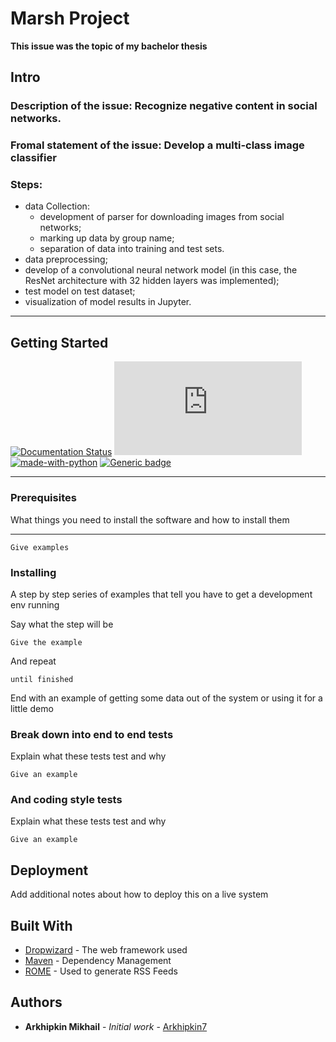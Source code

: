 # Marsh Project

**This issue was the topic of my bachelor thesis**

## Intro
### Description of the issue: Recognize negative content in social networks.

### Fromal statement of the issue: Develop a multi-class image classifier

### Steps:
- data Collection:
  - development of parser for downloading images from social networks;
  - marking up data by group name;
  - separation of data into training and test sets.
- data preprocessing;
- develop of a convolutional neural network model (in this case, the ResNet architecture with 32 hidden layers was implemented);
- test model on test dataset;
- visualization of model results in Jupyter.

----
## Getting Started

[![Documentation Status](https://readthedocs.org/projects/ansicolortags/badge/?version=latest)](http://ansicolortags.readthedocs.io/?badge=latest)
[![Only 32 Kb](https://badge-size.herokuapp.com/Naereen/StrapDown.js/master/strapdown.min.js)](https://github.com/Naereen/StrapDown.js/blob/master/strapdown.min.js)
[![made-with-python](https://img.shields.io/badge/Made%20with-Python-1f425f.svg)](https://www.python.org/)
[![Generic badge](https://img.shields.io/badge/Version-1.0-RED.svg)](https://shields.io/)


----
### Prerequisites

What things you need to install the software and how to install them

----
```
Give examples
```

### Installing

A step by step series of examples that tell you have to get a development env running

Say what the step will be

```
Give the example
```

And repeat

```
until finished
```

End with an example of getting some data out of the system or using it for a little demo

### Break down into end to end tests

Explain what these tests test and why

```
Give an example
```

### And coding style tests

Explain what these tests test and why

```
Give an example
```

## Deployment

Add additional notes about how to deploy this on a live system

## Built With

* [Dropwizard](http://www.dropwizard.io/1.0.2/docs/) - The web framework used
* [Maven](https://maven.apache.org/) - Dependency Management
* [ROME](https://rometools.github.io/rome/) - Used to generate RSS Feeds

## Authors

* **Arkhipkin Mikhail** - *Initial work* - [Arkhipkin7](https://github.com/arkhipkin7)
